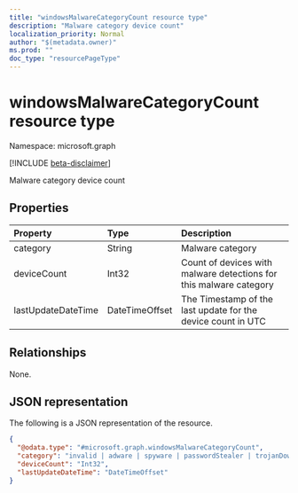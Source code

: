 ```yaml
---
title: "windowsMalwareCategoryCount resource type"
description: "Malware category device count"
localization_priority: Normal
author: "$(metadata.owner)"
ms.prod: ""
doc_type: "resourcePageType"
---
```


# windowsMalwareCategoryCount resource type

Namespace: microsoft.graph

[!INCLUDE [beta-disclaimer](../../includes/beta-disclaimer.md)]

Malware category device count

## Properties

| Property           | Type           | Description                                                        |
| :----------------- | :------------- | :----------------------------------------------------------------- |
| category           | String         | Malware category                                                   |
| deviceCount        | Int32          | Count of devices with malware detections for this malware category |
| lastUpdateDateTime | DateTimeOffset | The Timestamp of the last update for the device count in UTC       |

## Relationships

None.

## JSON representation

The following is a JSON representation of the resource.

<!-- {
  "blockType": "resource",
  "@odata.type": "microsoft.graph.windowsMalwareCategoryCount",
}
-->

```json
{
  "@odata.type": "#microsoft.graph.windowsMalwareCategoryCount",
  "category": "invalid | adware | spyware | passwordStealer | trojanDownloader | worm | backdoor | remoteAccessTrojan | trojan | emailFlooder | keylogger | dialer | monitoringSoftware | browserModifier | cookie | browserPlugin | aolExploit | nuker | securityDisabler | jokeProgram | hostileActiveXControl | softwareBundler | stealthNotifier | settingsModifier | toolBar | remoteControlSoftware | trojanFtp | potentialUnwantedSoftware | icqExploit | trojanTelnet | exploit | filesharingProgram | malwareCreationTool | remote_Control_Software | tool | trojanDenialOfService | trojanDropper | trojanMassMailer | trojanMonitoringSoftware | trojanProxyServer | virus | known | unknown | spp | behavior | vulnerability | policy | enterpriseUnwantedSoftware | ransom | hipsRule",
  "deviceCount": "Int32",
  "lastUpdateDateTime": "DateTimeOffset"
}
```